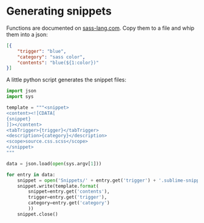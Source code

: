 # Generating snippets

Functions are documented on [sass-lang.com](https://sass-lang.com/documentation/Sass/Script/Functions.html). Copy them to a file and whip them into a json:

```json
[{
    "trigger": "blue",
    "category": "sass color",
    "contents": "blue(${1:color})"
}]
```

A little python script generates the snippet files:

```py
import json
import sys

template = """<snippet>
<content><![CDATA[
{snippet}
]]></content>
<tabTrigger>{trigger}</tabTrigger>
<description>{category}</description>
<scope>source.css.scss</scope>
</snippet>
"""

data = json.load(open(sys.argv[1]))

for entry in data:
    snippet = open('Snippets/' + entry.get('trigger') + '.sublime-snippet', 'w')
    snippet.write(template.format(
        snippet=entry.get('contents'),
        trigger=entry.get('trigger'),
        category=entry.get('category')
        ))
    snippet.close()
```
